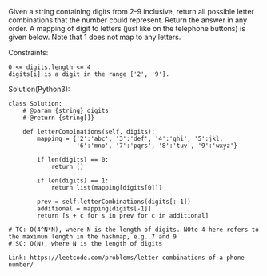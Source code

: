 Given a string containing digits from 2-9 inclusive, return all possible letter combinations that the number could represent. Return the answer in any order.
A mapping of digit to letters (just like on the telephone buttons) is given below. Note that 1 does not map to any letters.

Constraints:
```
0 <= digits.length <= 4
digits[i] is a digit in the range ['2', '9'].
```
Solution(Python3):
```
class Solution:
    # @param {string} digits
    # @return {string[]}
    
    def letterCombinations(self, digits):
        mapping = {'2':'abc', '3':'def', '4':'ghi', '5':jkl,
                   '6':'mno', '7':'pqrs', '8':'tuv', '9':'wxyz'}
                   
        if len(digits) == 0:
            return []
            
        if len(digits) == 1:
            return list(mapping[digits[0]])
            
        prev = self.letterCombinations(digits[:-1])
        additional = mapping[digits[-1]]
        return [s + c for s in prev for c in additional]
        
# TC: O(4^N*N), where N is the length of digits. NOte 4 here refers to the maximun length in the hashmap, e.g. 7 and 9
# SC: O(N), where N is the length of digits

```
```
Link: https://leetcode.com/problems/letter-combinations-of-a-phone-number/
```
